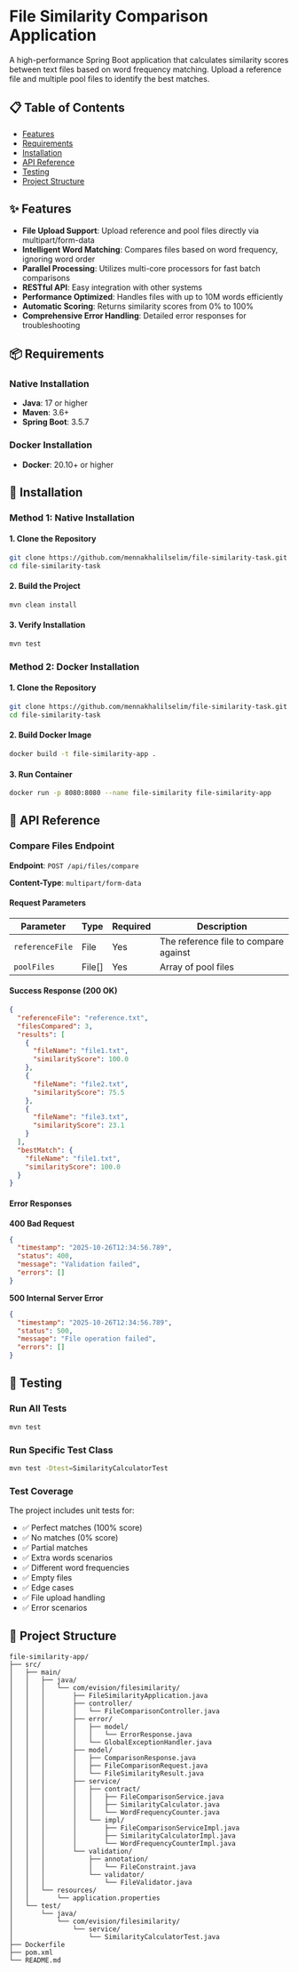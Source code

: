 # File Similarity Comparison Application

A high-performance Spring Boot application that calculates similarity scores between text files based on word frequency matching. Upload a reference file and multiple pool files to identify the best matches.

## 📋 Table of Contents

- [Features](#features)
- [Requirements](#requirements)
- [Installation](#installation)
- [API Reference](#api-reference)
- [Testing](#testing)
- [Project Structure](#project-structure)

## ✨ Features

- **File Upload Support**: Upload reference and pool files directly via multipart/form-data
- **Intelligent Word Matching**: Compares files based on word frequency, ignoring word order
- **Parallel Processing**: Utilizes multi-core processors for fast batch comparisons
- **RESTful API**: Easy integration with other systems
- **Performance Optimized**: Handles files with up to 10M words efficiently
- **Automatic Scoring**: Returns similarity scores from 0% to 100%
- **Comprehensive Error Handling**: Detailed error responses for troubleshooting

## 📦 Requirements

### Native Installation
- **Java**: 17 or higher
- **Maven**: 3.6+
- **Spring Boot**: 3.5.7

### Docker Installation
- **Docker**: 20.10+ or higher

## 🚀 Installation

### Method 1: Native Installation

#### 1. Clone the Repository

```bash
git clone https://github.com/mennakhalilselim/file-similarity-task.git
cd file-similarity-task
```

#### 2. Build the Project

```bash
mvn clean install
```

#### 3. Verify Installation

```bash
mvn test
```

### Method 2: Docker Installation

#### 1. Clone the Repository

```bash
git clone https://github.com/mennakhalilselim/file-similarity-task.git
cd file-similarity-task
```

#### 2. Build Docker Image

```bash
docker build -t file-similarity-app .
```

#### 3. Run Container

```bash
docker run -p 8080:8080 --name file-similarity file-similarity-app
```

## 📡 API Reference

### Compare Files Endpoint

**Endpoint**: `POST /api/files/compare`

**Content-Type**: `multipart/form-data`

#### Request Parameters

| Parameter | Type | Required | Description |
|-----------|------|----------|-------------|
| `referenceFile` | File | Yes | The reference file to compare against |
| `poolFiles` | File[] | Yes | Array of pool files |

#### Success Response (200 OK)

```json
{
  "referenceFile": "reference.txt",
  "filesCompared": 3,
  "results": [
    {
      "fileName": "file1.txt",
      "similarityScore": 100.0
    },
    {
      "fileName": "file2.txt",
      "similarityScore": 75.5
    },
    {
      "fileName": "file3.txt",
      "similarityScore": 23.1
    }
  ],
  "bestMatch": {
    "fileName": "file1.txt",
    "similarityScore": 100.0
  }
}
```

#### Error Responses

**400 Bad Request**
```json
{
  "timestamp": "2025-10-26T12:34:56.789",
  "status": 400,
  "message": "Validation failed",
  "errors": []
}
```

**500 Internal Server Error**
```json
{
  "timestamp": "2025-10-26T12:34:56.789",
  "status": 500,
  "message": "File operation failed",
  "errors": []
}
```

## 🧪 Testing

### Run All Tests

```bash
mvn test
```

### Run Specific Test Class

```bash
mvn test -Dtest=SimilarityCalculatorTest
```

### Test Coverage

The project includes unit tests for:
- ✅ Perfect matches (100% score)
- ✅ No matches (0% score)
- ✅ Partial matches
- ✅ Extra words scenarios
- ✅ Different word frequencies
- ✅ Empty files
- ✅ Edge cases
- ✅ File upload handling
- ✅ Error scenarios

## 📁 Project Structure

```
file-similarity-app/
├── src/
│   ├── main/
│   │   ├── java/
│   │   │   └── com/evision/filesimilarity/
│   │   │       ├── FileSimilarityApplication.java
│   │   │       ├── controller/
│   │   │       │   └── FileComparisonController.java
│   │   │       ├── error/
│   │   │       │   ├── model/
│   │   │       │   │   └── ErrorResponse.java
│   │   │       │   └── GlobalExceptionHandler.java
│   │   │       ├── model/
│   │   │       │   ├── ComparisonResponse.java
│   │   │       │   ├── FileComparisonRequest.java
│   │   │       │   └── FileSimilarityResult.java
│   │   │       ├── service/
│   │   │       │   ├── contract/
│   │   │       │   │   ├── FileComparisonService.java
│   │   │       │   │   ├── SimilarityCalculator.java
│   │   │       │   │   └── WordFrequencyCounter.java
│   │   │       │   └── impl/
│   │   │       │       ├── FileComparisonServiceImpl.java
│   │   │       │       ├── SimilarityCalculatorImpl.java
│   │   │       │       └── WordFrequencyCounterImpl.java
│   │   │       └── validation/
│   │   │           ├── annotation/
│   │   │           │   └── FileConstraint.java
│   │   │           └── validator/
│   │   │               └── FileValidator.java
│   │   └── resources/
│   │       └── application.properties
│   └── test/
│       └── java/
│           └── com/evision/filesimilarity/
│               └── service/
│                   └── SimilarityCalculatorTest.java
├── Dockerfile
├── pom.xml
└── README.md
```